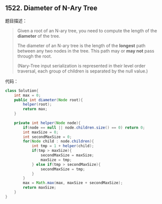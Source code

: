 ## 1522. Diameter of N-Ary Tree

题目描述：

> Given a root of an N-ary tree, you need to compute the length of the **diameter** of the tree.
>
> The diameter of an N-ary tree is the length of the **longest** path between any two nodes in the tree. This path may or **may not** pass through the root.
>
> (Nary-Tree input serialization is represented in their level order traversal, each group of children is separated by the null value.)

代码：

```java
class Solution{
    int max = 0;
    public int diameter(Node root){
        helper(root);
        return max;
    }
    
    private int helper(Node node){
        if(node == null || node.children.size() == 0) return 0;
        int maxSize = 0;
        int secondMaxSize = 0;
        for(Node child : node.children){
            int tmp = 1 + helper(child);
            if(tmp > maxSize){
                secondMaxSize = maxSize;
                maxSize = tmp;
            } else if(tmp > secondMaxSize){
                secondMaxSize = tmp;
            }
        }
        max = Math.max(max, maxSize + secondMaxSize);
        return maxSize;
    }
}
```



